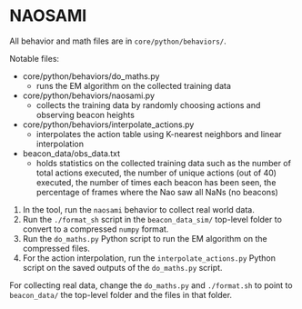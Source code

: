NAOSAMI
=================

All behavior and math files are in ```core/python/behaviors/```.

Notable files:
 - core/python/behaviors/do_maths.py
   - runs the EM algorithm on the collected training data
 - core/python/behaviors/naosami.py
   - collects the training data by randomly choosing actions and observing beacon heights
 - core/python/behaviors/interpolate_actions.py
   - interpolates the action table using K-nearest neighbors and linear interpolation
 - beacon_data/obs_data.txt
   - holds statistics on the collected training data such as the number of total actions executed,
	 the number of unique actions (out of 40) executed, the number of times each beacon has been
	 seen, the percentage of frames where the Nao saw all NaNs (no beacons)

1. In the tool, run the ```naosami``` behavior to collect real world data.
2. Run the ```./format_sh``` script in the ```beacon_data_sim/``` top-level folder to convert to a compressed
```numpy``` format.
3. Run the ```do_maths.py``` Python script to run the EM algorithm on the compressed files.
4. For the action interpolation, run the ```interpolate_actions.py``` Python script on the saved outputs of
the ```do_maths.py``` script.

For collecting real data, change the ```do_maths.py``` and ```./format.sh``` to point to
```beacon_data/``` the top-level folder and the files in that folder.

